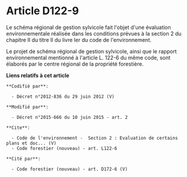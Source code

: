 # Article D122-9

Le schéma régional de gestion sylvicole fait l'objet d'une évaluation environnementale réalisée dans les conditions prévues à
la section 2 du chapitre II du titre II du livre Ier du code de l'environnement. 

Le projet de schéma régional de gestion sylvicole, ainsi que le rapport environnemental mentionné à l'article L. 122-6 du
même code, sont élaborés par le centre régional de la propriété forestière.

**Liens relatifs à cet article**

	**Codifié par**:

	  - Décret n°2012-836 du 29 juin 2012 (V)

	**Modifié par**:

	  - Décret n°2015-666 du 10 juin 2015 - art. 2

	**Cite**:

	  - Code de l'environnement -  Section 2 : Evaluation de certains plans et doc... (V)
	  - Code forestier (nouveau) - art. L122-6

	**Cité par**:

	  - Code forestier (nouveau) - art. D172-6 (V)
